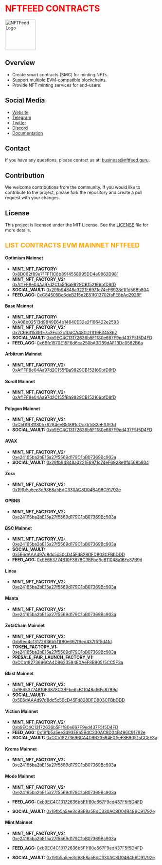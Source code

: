 <h1 style="color: red;">NFTFEED CONTRACTS</h1>

<img src="https://avatars.githubusercontent.com/u/162782162?v=4" alt="NFTFeed Logo" width="100" height="100"/>

## Overview
- Create smart contracts (SMC) for minting NFTs.
- Support multiple EVM-compatible blockchains.
- Provide NFT minting services for end-users.

## Social Media

- [Website](https://mint.nftfeed.guru)
- [Telegram](https://t.me/NFTFeedOfficial)
- [Twitter](https://twitter.com/NFTFeedOfficial)
- [Discord](https://discord.com/invite/v65bvg5veQ)
- [Documentation](https://nftfeed.gitbook.io/nftfeed/)

## Contact

If you have any questions, please contact us at: [business@nftfeed.guru](mailto:business@nftfeed.guru).

## Contribution

We welcome contributions from the community. If you would like to contribute to the project, please fork the repository and create a pull request with your changes.

## License
This project is licensed under the MIT License. See the [LICENSE](./LICENSE) file for more details.


<h2 style="color: orange;">LIST CONTRACTS EVM MAINNET NFTFEED</h2>

#### Optimism Mainnet

- **MINT_NFT_FACTORY:** [0x8D062f89e71FF11C8b8914558995DD4e9862D981](https://optimistic.etherscan.io/address/0x8D062f89e71FF11C8b8914558995DD4e9862D981)
- **MINT_NFT_FACTORY_V2:** [0xAf1FF8e04Aa97d2C155fBa9829CB152169bfD8fD](https://optimistic.etherscan.io/address/0xAf1FF8e04Aa97d2C155fBa9829CB152169bfD8fD)
- **SOCIAL_VAULT:** [0x29fb94848a3221E6971c74eF6928e1ffd568b804](https://optimistic.etherscan.io/address/0x29fb94848a3221E6971c74eF6928e1ffd568b804)
- **FEED_AGG:** [0xC84505Bc6deB215e2E81f013702faFE8bAd2928F](https://optimistic.etherscan.io/address/0xC84505Bc6deB215e2E81f013702faFE8bAd2928F)

#### Base Mainnet

- **MINT_NFT_FACTORY:** [0xA08b02513d9849E64b14640E32e2f166422e2583](https://basescan.org/address/0xA08b02513d9849E64b14640E32e2f166422e2583)
- **MINT_NFT_FACTORY_V2:** [0x2C6B315391E753Ecb2c1DdCA480D11f19E345862](https://basescan.org/address/0x2C6B315391E753Ecb2c1DdCA480D11f19E345862)
- **SOCIAL_VAULT:** [0xb9EC4C13172636b5F1f80e667F9ed437F5f5D4FD](https://basescan.org/address/0xb9EC4C13172636b5F1f80e667F9ed437F5f5D4FD)
- **FEED_AGG:** [0x6Bfc1570E15F6d6ca250bA3D89dAF13Dc0582B6a](https://basescan.org/address/0x6Bfc1570E15F6d6ca250bA3D89dAF13Dc0582B6a)


#### Arbitrum Mainnet

- **MINT_NFT_FACTORY_V2:** [0xAf1FF8e04Aa97d2C155fBa9829CB152169bfD8fD](https://arbiscan.io/address/0xAf1FF8e04Aa97d2C155fBa9829CB152169bfD8fD)


#### Scroll Mainnet

- **MINT_NFT_FACTORY_V2:** [0xAf1FF8e04Aa97d2C155fBa9829CB152169bfD8fD](https://scrollscan.io/address/0xAf1FF8e04Aa97d2C155fBa9829CB152169bfD8fD)

#### Polygon Mainnet

- **MINT_NFT_FACTORY_V2:** [0xC5D9f31180579284eeB5f891dDc7b1c83eFfD63d](https://polygonscan.com/address/0xC5D9f31180579284eeB5f891dDc7b1c83eFfD63d)
- **SOCIAL_VAULT:** [0xb9EC4C13172636b5F1f80e667F9ed437F5f5D4FD](https://polygonscan.com/address/0xb9EC4C13172636b5F1f80e667F9ed437F5f5D4FD)

#### AVAX

- **MINT_NFT_FACTORY_V2:** [0xe24165ba2bE15a27f5569d179C1bB07369Bc903a](https://snowtrace.io/address/0xe24165ba2bE15a27f5569d179C1bB07369Bc903a)
- **SOCIAL_VAULT:** [0x29fb94848a3221E6971c74eF6928e1ffd568b804](https://snowtrace.io/address/0x29fb94848a3221E6971c74eF6928e1ffd568b804)

#### Zora

- **MINT_NFT_FACTORY_V2:** [0x19fb5a5ee3d93E8a5BdC330AC8D04B496C91792e](https://explorer.zora.co/address/0x19fb5a5ee3d93E8a5BdC330AC8D04B496C91792e)

#### OPBNB

- **MINT_NFT_FACTORY_V2:** [0xe24165ba2bE15a27f5569d179C1bB07369Bc903a](https://opbnbscan.com/address/0xe24165ba2bE15a27f5569d179C1bB07369Bc903a)

#### BSC Mainnet

- **MINT_NFT_FACTORY_V2:** [0xe24165ba2bE15a27f5569d179C1bB07369Bc903a](https://bscscan.com/address/0xe24165ba2bE15a27f5569d179C1bB07369Bc903a)
- **SOCIAL_VAULT:** [0x5E6dAAAd97d8dc5c50cD45Fd828DFD803CFBbDDD](https://bscscan.com/address/0x5E6dAAAd97d8dc5c50cD45Fd828DFD803CFBbDDD)
- **FEED_AGG:** [0x9E653774B10F3878C3BFbe6cB11048a16Fc87B9d](https://bscscan.com/address/0x9E653774B10F3878C3BFbe6cB11048a16Fc87B9d)

#### Linea

- **MINT_NFT_FACTORY_V2:** [0xe24165ba2bE15a27f5569d179C1bB07369Bc903a](https://lineascan.io/address/0xe24165ba2bE15a27f5569d179C1bB07369Bc903a)

#### Manta

- **MINT_NFT_FACTORY_V2:** [0xe24165ba2bE15a27f5569d179C1bB07369Bc903a](https://explorer.manta.com/address/0xe24165ba2bE15a27f5569d179C1bB07369Bc903a)

#### ZetaChain Mainnet

- **MINT_NFT_FACTORY_V2:** [0xb9ec4c13172636b5f1f80e667f9ed437f5f5d4fd](https://explorer.zetachain.com/address/0xb9ec4c13172636b5f1f80e667f9ed437f5f5d4fd)
- **TOKEN_FACTORY_V1:** [0xe24165ba2bE15a27f5569d179C1bB07369Bc903a](https://explorer.zetachain.com/address/0xe24165ba2bE15a27f5569d179C1bB07369Bc903a)
- **PRESALE_FAIR_LAUNCH_FACTORY_V1:** [0xCCb18273696CA4D8623594E0AeF8B90515CC5F3a](https://explorer.zetachain.com/address/0xCCb18273696CA4D8623594E0AeF8B90515CC5F3a)

#### Blast Mainnet

- **MINT_NFT_FACTORY_V2:** [0x9E653774B10F3878C3BFbe6cB11048a16Fc87B9d](https://explorer.blast.com/address/0x9E653774B10F3878C3BFbe6cB11048a16Fc87B9d)
- **SOCIAL_VAULT:** [0x5E6dAAAd97d8dc5c50cD45Fd828DFD803CFBbDDD](https://explorer.blast.com/address/0x5E6dAAAd97d8dc5c50cD45Fd828DFD803CFBbDDD)

#### Viction Mainnet

- **MINT_NFT_FACTORY_V2:** [0xb9EC4C13172636b5F1f80e667F9ed437F5f5D4FD](https://explorer.viction.com/address/0xb9EC4C13172636b5F1f80e667F9ed437F5f5D4FD)
- **FEED_AGG:** [0x19fb5a5ee3d93E8a5BdC330AC8D04B496C91792e](https://explorer.viction.com/address/0x19fb5a5ee3d93E8a5BdC330AC8D04B496C91792e)
- **SOCIAL_VAULT:** [0xCCb18273696CA4D8623594E0AeF8B90515CC5F3a](https://explorer.viction.com/address/0xCCb18273696CA4D8623594E0AeF8B90515CC5F3a)

#### Kroma Mainnet

- **MINT_NFT_FACTORY_V2:** [0xe24165ba2bE15a27f5569d179C1bB07369Bc903a](https://explorer.kroma.com/address/0xe24165ba2bE15a27f5569d179C1bB07369Bc903a)


#### Mode Mainnet

- **MINT_NFT_FACTORY_V2:** [0xe24165ba2bE15a27f5569d179C1bB07369Bc903a](https://explorer.mode.network/address/0xe24165ba2bE15a27f5569d179C1bB07369Bc903a)

- **FEED_AGG:** [0xb9EC4C13172636b5F1f80e667F9ed437F5f5D4FD](https://explorer.mode.network/address/0xb9EC4C13172636b5F1f80e667F9ed437F5f5D4FD)

- **SOCIAL_VAULT:** [0x19fb5a5ee3d93E8a5BdC330AC8D04B496C91792e](https://explorer.mode.network/address/0x19fb5a5ee3d93E8a5BdC330AC8D04B496C91792e)


#### Mint Mainnet

- **MINT_NFT_FACTORY_V2:** [0xe24165ba2bE15a27f5569d179C1bB07369Bc903a](https://explorer.mintchain.io/address/0xe24165ba2bE15a27f5569d179C1bB07369Bc903a)

- **FEED_AGG:** [0xb9EC4C13172636b5F1f80e667F9ed437F5f5D4FD](https://explorer.mintchain.io/address/0xb9EC4C13172636b5F1f80e667F9ed437F5f5D4FD)

- **SOCIAL_VAULT:** [0x19fb5a5ee3d93E8a5BdC330AC8D04B496C91792e](https://explorer.mintchain.io/address/0x19fb5a5ee3d93E8a5BdC330AC8D04B496C91792e)

